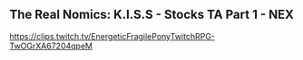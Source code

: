 ## The Real Nomics: K.I.S.S - Stocks TA Part 1 - NEX

<https://clips.twitch.tv/EnergeticFragilePonyTwitchRPG-TwOGrXA67204qpeM>
